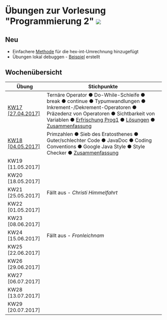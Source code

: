 # Übungen zur Vorlesung "Programmierung 2" ![](https://www.hs-fulda.de//typo3conf/ext/hfd/Resources/Public/Images/Fulda_footer_logo.svg)

## Neu
* Einfachere [Methode](/KW17/Main.java) für die hex-int-Umrechnung hinzugefügt
* Übungen lokal debuggen - [Beispiel](/KW18/170504.md) erstellt

## Wochenübersicht
| Übung                         | Stichpunkte
|-                              |-
| [KW17 [27.04.2017]](/KW17)    | Ternäre Operator ● Do-While-Schleife ● break ● continue ● Typumwandlungen ● Inkrement-/Dekrement-Operatoren ● Präzedenz von Operatoren ● Sichtbarkeit von Variablen ● [Erfrischung Prog1](/KW17/Wiederholung.java) ● [Lösungen](/KW17/Main.java) ● [Zusammenfassung](/KW17/170427.md)
| [KW18 [04.05.2017]](/KW18)    |Primzahlen ● Sieb des Eratosthenes ● Guter/schlechter Code ● JavaDoc ● Coding Conventions ● Google Java Style ● Style Checker ● [Zusammenfassung](/KW18/170504.md)         
| KW19 [11.05.2017]             |
| KW20 [18.05.2017]             |
| KW21 [25.05.2017]             | Fällt aus - *Christi Himmelfahrt*
| KW22 [01.05.2017]             |
| KW23 [08.06.2017]             |
| KW24 [15.06.2017]             | Fällt aus - *Fronleichnam*
| KW25 [22.06.2017]             |
| KW26 [29.06.2017]             |
| KW27 [06.07.2017]             |
| KW28 [13.07.2017]             |
| KW29 [20.07.2017]             |